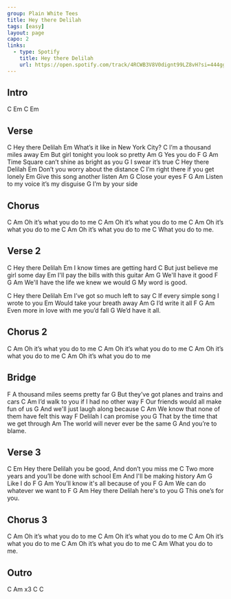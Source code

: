 ```yaml
---
group: Plain White Tees
title: Hey there Delilah
tags: [easy]
layout: page
capo: 2
links:
  - type: Spotify
    title: Hey there Delilah
    url: https://open.spotify.com/track/4RCWB3V8V0dignt99LZ8vH?si=444ggMeDTiav4Px1jxffMA
---
```


## Intro

C Em C Em

## Verse

C
  Hey there Delilah
          Em
What’s it like in New York City?
      C
I’m a thousand miles away
           Em
But girl tonight you look so pretty
        Am   G
Yes you do
F                   G                  Am
  Time Square can’t shine as bright as you
             G
I swear it’s true
C
  Hey there Delilah
          Em
Don’t you worry about the distance
          C
I’m right there if you get lonely
          Em
Give this song another listen
           Am     G
Close your eyes
F              G                Am
  Listen to my voice it’s my disguise
            G
I’m by your side

## Chorus

C                      Am
Oh it’s what you do to me
C                      Am
Oh it’s what you do to me
C                      Am
Oh it’s what you do to me
C                      Am
Oh it’s what you do to me
               C
What you do to me.

## Verse 2

C
  Hey there Delilah
       Em
I know times are getting hard
           C
But just believe me girl some day
             Em
I'll pay the bills with this guitar
              Am     G
We'll have it good
F                G               Am
  We'll have the life we knew we would
           G
My word is good.

C
  Hey there Delilah
         Em
I’ve got so much left to say
         C
If every simple song I wrote to you
      Em
Would take your breath away
             Am    G
I’d write it all
F              G                  Am
  Even more in love with me you’d fall
             G
We’d have it all.

## Chorus 2

C                      Am
Oh it’s what you do to me
C                      Am
Oh it’s what you do to me
C                      Am
Oh it’s what you do to me
C                      Am
Oh it’s what you do to me

## Bridge

  F
A thousand miles seems pretty far
    G
But they’ve got planes and trains and cars
    C                             Am
I’d walk to you if I had no other way
    F
Our friends would all make fun of us
    G
And we'll just laugh along because
   C                                     Am
We know that none of them have felt this way
  F
Delilah I can promise you
     G
That by the time that we get through
    Am
The world will never ever be the same
              G
And you’re to blame.

## Verse 3

C                          Em
  Hey there Delilah you be good, And don’t you miss me
         C
Two more years and you’ll be done with school
    Em
And I'll be making history
       Am   G
Like I do
F                  G              Am
  You’ll know it's all because of you
F               G            Am
  We can do whatever we want to
F             G               Am
  Hey there Delilah here's to you
               G
This one’s for you.

## Chorus 3

C                      Am
Oh it’s what you do to me
C                      Am
Oh it’s what you do to me
C                      Am
Oh it’s what you do to me
C                      Am
Oh it’s what you do to me
               C       Am
What you do to me.

## Outro

C    Am    x3
C    C
